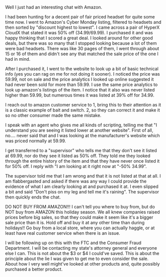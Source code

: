 Well I just had an interesting chat with Amazon.   
  
I had been hunting for a decent pair of fair priced headset for quite some time now. I went to Amazon's Cyber Monday listing, filtered to headsets and then sorted by "discount highest to lowest". I came across a pair of HyperX CloudX that stated it was 50% off (34.99/69.99). I purchased it and was happy thinking that I scored a great deal. I looked around for other good deals, but there was so many that I stopped looking because a lot of them were bad headsets. There was like 30 pages of them, I went through about 15 or 16 of them and didn't see any that matched the sale price of the one I had in mind.   
  
After I purchased it, I went to the website to look up a bit of basic technical info (yes you can rag on me for not doing it sooner). I noticed the price was 59.99, not on sale and the price analytics I looked up online suggested it had never been sold for more than 59.99. I use the same price analytics to look up amazon's listings of the item. I notice that it also was never listed higher than 59.99, but numerous times it was listed at 39% off for 34.99.   
  
I reach out to amazon customer service to 1, bring this to their attention as it is a classic example of bait and switch. 2, so they can correct it and make it so no other consumer made the same mistake.   
  
I speak with an agent who gives me all kinds of scripting, telling me that "I understand you are seeing it listed lower at another website". First of all, no.... never said that and I was looking at the manufacturer's website which was priced normally at 59.99.   
  
I get transferred to a "supervisor" who tells me that they don't see it listed at 69.99, nor do they see it listed as 50% off. They told me they looked through the entire history of the item and that they have never once listed it for 50% off. I reply with "I am looking at it right now at "-50% 34.99".   
  
The supervisor told me that I am wrong and that it is not listed at that at all. I am flabbergasted and asked if there was any way I could provide the evidence of what I am clearly looking at and purchased it at. I even slipped a bit and said "Don't piss on my leg and tell me it's raining". The supervisor then quickly ends the chat.   
  
DO NOT BUY FROM AMAZON!!! I can't tell you where to buy from, but do NOT buy from AMAZON this holiday season. We all knew companies raised prices before big sales, so that they could make it seem like it's a bigger sale price than it is. Hold off and buy it at any other time than during holidays!! Go buy from a local store, where you can actually haggle, or at least have real customer service when there is an issue.  
  
I will be following up on this with the FTC and the Consumer Fraud Department. I will be contacting my state's attorney general and everyone else I can. This is not about the $3 or $4 I could've saved. This is about the principle about the lie I was given to get me to even consider the sale. About how I very well might've looked at other products and, quite possibly purchased a better product. 
